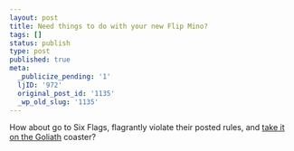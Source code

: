 ```yaml
---
layout: post
title: Need things to do with your new Flip Mino?
tags: []
status: publish
type: post
published: true
meta:
  _publicize_pending: '1'
  ljID: '972'
  original_post_id: '1135'
  _wp_old_slug: '1135'
---
```

How about go to Six Flags, flagrantly violate their posted rules, and <a href="http://www.youtube.com/watch?v=VF6CoYh14ZU">take it on the Goliath</a> coaster?
